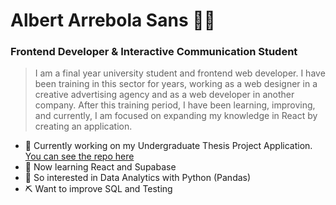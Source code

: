 #  Albert Arrebola Sans 👋😄
### Frontend Developer & Interactive Communication Student

> I am a final year university student and frontend web developer. I have been training in this sector for years, working as a web designer in a creative advertising agency and as a web developer in another company.
After this training period, I have been learning, improving, and currently, I am focused on expanding my knowledge in React by creating an application.

- 🔭 Currently working on my Undergraduate Thesis Project Application. [You can see the repo here ](https://github.com/albertarrebola08/Courses_Platform_TFG)
- 🌱 Now learning React and Supabase
- 🐍 So interested in Data Analytics with Python (Pandas) 
- ⛏ Want to improve SQL and Testing 
